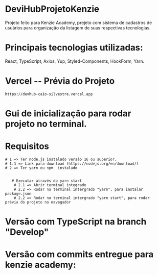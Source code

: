 # DeviHubProjetoKenzie
Projeto feito para Kenzie Academy, prejeto com sistema de cadastros de usuários para organização da listagem de suas respectivas tecnologias.

# Principais tecnologias utilizadas: 
React, TypeScript, Axios, Yup, Styled-Components, HookForm, Yarn.

# Vercel -- Prévia do Projeto
    https://devhub-caio-silvestre.vercel.app

# Gui de inicialização para rodar projeto no terminal.

# Requisitos
    # 1 => Ter node.js instalado versão 16 ou superior.
    # 1.1 => Link para download (https://nodejs.org/en/download/)
    # 2 => Ter yarn ou npm  instalado


       # Executar através do yarn start
        # 2.1 => Abrir terminal integrado
        # 2.2 => Rodar no terminal intergrado "yarn", para instalar package.json
        # 2.2 => Rodar no terminal intergrado "yarn start", para rodar prévia do projeto no navegador

# Versão com TypeScript na branch "Develop"
# Versão com commits entregue para kenzie academy:


